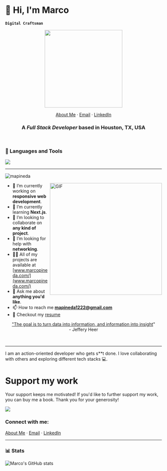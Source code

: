 # 👋 Hi, I'm Marco
**`Digital Craftsman`**
<div id="header" align="center">
  <img src="https://i.giphy.com/media/v1.Y2lkPTc5MGI3NjExcWljaGtzdDlhd3BoN2xveHJscHY5OTN0ZTh2bHduamxkdXk1d2FleSZlcD12MV9pbnRlcm5hbF9naWZfYnlfaWQmY3Q9Zw/bGgsc5mWoryfgKBx1u/giphy.gif" width="250"/>
</div>
<p align="center">
    <a href="https://marcopineda.com">About Me</a>
    ·
    <a href="mailto:me@marcopineda.com">Email</a>
    ·
    <a href="https://linkedin.com/in/pinedamarco">LinkedIn</a>
</p>

<h3 align="center">A <i>Full Stack Developer</i> based in Houston, TX, USA</h3>

<br/>

### 🧰 Languages and Tools

<p align="left"> <a href="https://skillicons.dev" target="_blank" rel="noreferrer"> <img src="https://skillicons.dev/icons?i=nextjs,react,css,express,typescript,php,laravel,py,django,flask,git,js,mongodb,nodejs,postgres,sass,tailwind,bootstrap,postman,vscode,aws,angular,docker,mysql,nginx" /></a> 

<br/>

---

<!-- <p align="center">
<img href="https://codetime.dev" alt="CodeTime Badge" src="">
</p> -->

<p align="left"> <img src="https://komarev.com/ghpvc/?username=mapineda&label=Profile%20views&color=0e75b6&style=flat" alt="mapineda" /> </p>

<img align="right" alt="GIF" src="https://gh-uploads.s3.amazonaws.com/active-man-working-on-web-design.png" width="360px"/>


- 🔭 I’m currently working on **responsive web development**.
- 🌱 I’m currently learning **Next.js**.
- 👯 I’m looking to collaborate on **any kind of project**.
- 🤝 I’m looking for help with **networking**.
- 👨‍💻 All of my projects are available at [www.marcopineda.com/](www.marcopineda.com/)
- 💬 Ask me about **anything you'd like**.
- 📫 How to reach me **mapineda1222@gmail.com**
- 📝 Checkout my [resume](https://drive.google.com/file/d/1-HCCdhbppp1e-UTnMboE10oc8mIMQtNt/view?usp=sharing)

<p align="center"><u>"The goal is to turn data into information, and information into insight</u>"<br> - Jeffery Heer</p>
<br/>

---

<p align="left">I am an action-oriented developer who gets s**t done. I love collaborating with others and exploring different tech stacks 💻. </p>

# Support my work

Your support keeps me motivated! If you'd like to further support my work, you can buy me a book. Thank you for your generosity!

<div>
  <a href="https://www.buymeacoffee.com/marcopineda"><img src="https://img.buymeacoffee.com/button-api/?text=Buy me a book&emoji=📖&slug=marcopineda&button_colour=5F7FFF&font_colour=ffffff&font_family=Cookie&outline_colour=000000&coffee_colour=FFDD00" /></a>
 </div>



<h3 align="left">Connect with me:</h3>
<p align="left">
  <a href="https://www.marcopineda.com">About Me</a>
    ·
  <a href="mailto:me@marcopineda.com">Email</a>
    ·
  <a href="https://linkedin.com/in/pinedamarco">LinkedIn</a>
</p>

---

### 📊 Stats

![Marco's GitHub stats](https://github-readme-stats.vercel.app/api?username=mapineda&show_icons=true&theme=gotham)

<!-- ![GitHub Streak](https://streak-stats.demolab.com?user=mapineda&theme=gotham&border_radius=4.5) -->
